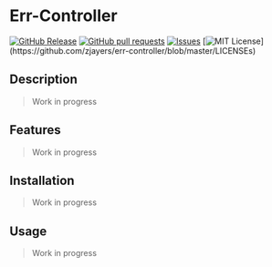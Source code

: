 # Err-Controller
[![GitHub Release](https://img.shields.io/github/release/zjayers/err-controller.svg?style=flat)]()
[![GitHub pull requests](https://img.shields.io/github/issues-pr/zjayers/err-controller.svg?style=flat)]()
[![Issues](https://img.shields.io/github/issues-raw/zjayers/err-controller.svg?maxAge=25000)](https://github.com/zjayers/err-controller/issues)
[![MIT License](https://img.shields.io/apm/l/atomic-ui.svg?)](https://github.com/zjayers/err-controller/blob/master/LICENSEs)

## Description

> Work in progress

## Features

> Work in progress

## Installation

> Work in progress

## Usage

> Work in progress